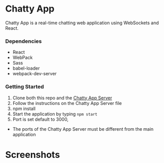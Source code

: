 # Chatty App
 
Chatty App is a real-time chatting web application using WebSockets and React.

### Dependencies
* React
* WebPack
* Sass
* babel-loader
* webpack-dev-server

### Getting Started

1. Clone both this repo and the [Chatty App Server](https://github.com/PeterHjHan/chattyApp_server) 
2. Follow the instructions on the Chatty App Server file
3. npm install
4. Start the application by typing `npm start`
5. Port is set default to 3000,

* The ports of the Chatty App Server must be different from the main application

# Screenshots